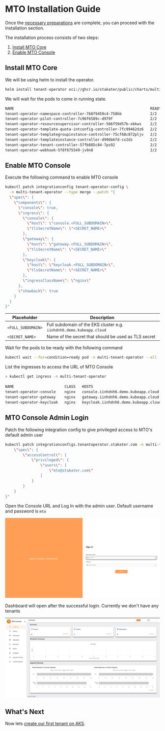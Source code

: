 # MTO Installation Guide

Once the [necessary preparations](./preparation.md) are complete, you can proceed with the installation section.

The installation process consists of two steps:

1. [Install MTO Core](#install-mto-core)
1. [Enable MTO Console](#enable-mto-console)

## Install MTO Core

We will be using helm to install the operator.

```bash
helm install tenant-operator oci://ghcr.io/stakater/public/charts/multi-tenant-operator --version 1.1.0 --namespace multi-tenant-operator --create-namespace
```

We will wait for the pods to come in running state.

```bash
NAME                                                              READY   STATUS    RESTARTS   AGE
tenant-operator-namespace-controller-768f9459c4-758kb             2/2     Running   0          5m
tenant-operator-pilot-controller-7c96f6589c-d979f                 2/2     Running   0          5m
tenant-operator-resourcesupervisor-controller-566f59d57b-xbkws    2/2     Running   0          5m
tenant-operator-template-quota-intconfig-controller-7fc99462dz6   2/2     Running   0          5m
tenant-operator-templategroupinstance-controller-75cf68c872pljv   2/2     Running   0          5m
tenant-operator-templateinstance-controller-d996b6fd-cx2dz        2/2     Running   0          5m
tenant-operator-tenant-controller-57fb885c84-7ps92                2/2     Running   0          5m
tenant-operator-webhook-5f8f675549-jv9n8                          2/2     Running   0          5m
```

## Enable MTO Console

Execute the following command to enable MTO console

```bash
kubectl patch integrationconfig tenant-operator-config \
  -n multi-tenant-operator --type merge --patch "{
  \"spec\": {
    \"components\": {
      \"console\": true,
      \"ingress\": {
        \"console\": {
          \"host\": \"console.<FULL_SUBDOMAIN>\",
          \"tlsSecretName\": \"<SECRET_NAME>\"
        },
        \"gateway\": {
          \"host\": \"gateway.<FULL_SUBDOMAIN>\",
          \"tlsSecretName\": \"<SECRET_NAME>\"
        },
        \"keycloak\": {
          \"host\": \"keycloak.<FULL_SUBDOMAIN>\",
          \"tlsSecretName\": \"<SECRET_NAME>\"
        },
        \"ingressClassName\": \"nginx\"
      },
      \"showback\": true
    }
  }
}"
```

Placeholder         | Description
------------        |------------
`<FULL_SUBDOMAIN>`  | Full subdomain of the EKS cluster e.g. `iinhdnh6.demo.kubeapp.cloud`
`<SECRET_NAME>`     | Name of the secret that should be used as TLS secret

Wait for the pods to be ready with the following command

```bash
kubectl wait --for=condition=ready pod -n multi-tenant-operator --all --timeout=300s
```

List the ingresses to access the URL of MTO Console

```bash
> kubectl get ingress -n multi-tenant-operator

NAME                       CLASS   HOSTS                                  ADDRESS                                                                          PORTS     AGE
tenant-operator-console    nginx   console.iinhdnh6.demo.kubeapp.cloud    ae51c179026a94c90952fc50d5d91b52-a4446376b6415dcb.elb.eu-north-1.amazonaws.com   80, 443   23m
tenant-operator-gateway    nginx   gateway.iinhdnh6.demo.kubeapp.cloud    ae51c179026a94c90952fc50d5d91b52-a4446376b6415dcb.elb.eu-north-1.amazonaws.com   80, 443   23m
tenant-operator-keycloak   nginx   keycloak.iinhdnh6.demo.kubeapp.cloud   ae51c179026a94c90952fc50d5d91b52-a4446376b6415dcb.elb.eu-north-1.amazonaws.com   80, 443   24m

```

## MTO Console Admin Login

Patch the following integration config to give privileged access to MTO's default admin user

```bash
kubectl patch integrationconfigs.tenantoperator.stakater.com -n multi-tenant-operator tenant-operator-config --type=merge --patch "{
    \"spec\": {
        \"accessControl\": {
            \"privileged\": {
                \"users\": [
                    \"mto@stakater.com\"
                ]
            }
        }
    }
}"
```

Open the Console URL and Log In with the admin user. Default username and password is `mto`

![MTO Console Login Page](../../images/mto-console-login.png)

Dashboard will open after the successful login. Currently we don't have any tenants

![MTO Console Dashboard](../../images/mto-console-dashboard-0-tenants.png)

## What's Next

Now lets [create our first tenant on AKS](./validation.md).
